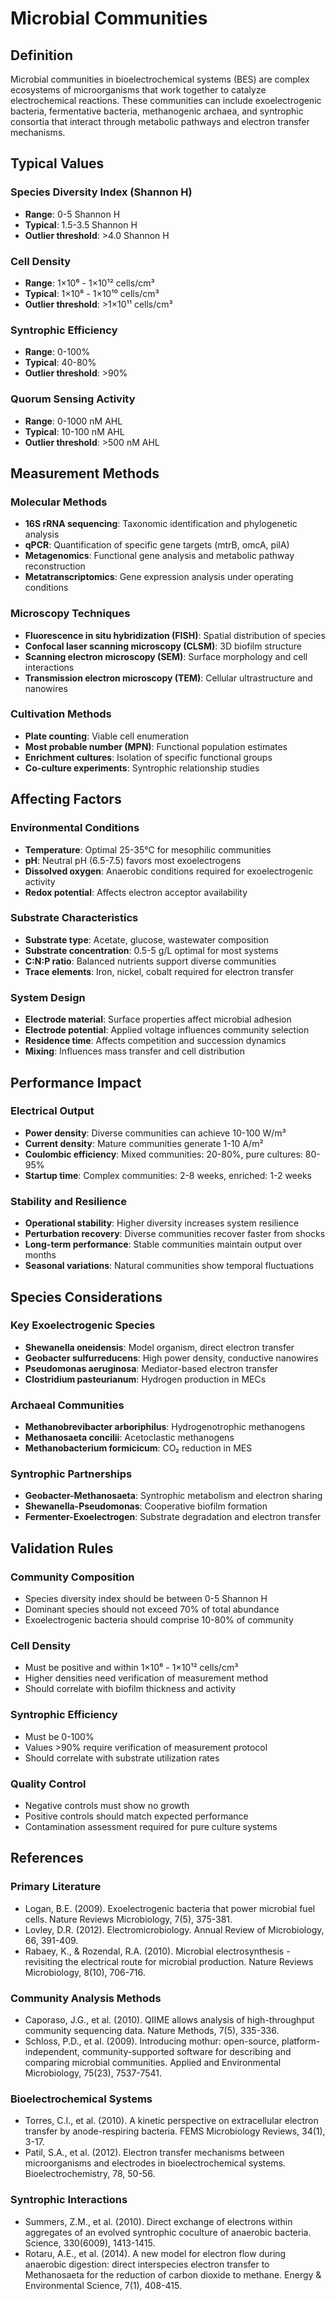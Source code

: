 # Microbial Communities

## Definition

Microbial communities in bioelectrochemical systems (BES) are complex ecosystems
of microorganisms that work together to catalyze electrochemical reactions.
These communities can include exoelectrogenic bacteria, fermentative bacteria,
methanogenic archaea, and syntrophic consortia that interact through metabolic
pathways and electron transfer mechanisms.

## Typical Values

### Species Diversity Index (Shannon H)

- **Range**: 0-5 Shannon H
- **Typical**: 1.5-3.5 Shannon H
- **Outlier threshold**: >4.0 Shannon H

### Cell Density

- **Range**: 1×10⁶ - 1×10¹² cells/cm³
- **Typical**: 1×10⁸ - 1×10¹⁰ cells/cm³
- **Outlier threshold**: >1×10¹¹ cells/cm³

### Syntrophic Efficiency

- **Range**: 0-100%
- **Typical**: 40-80%
- **Outlier threshold**: >90%

### Quorum Sensing Activity

- **Range**: 0-1000 nM AHL
- **Typical**: 10-100 nM AHL
- **Outlier threshold**: >500 nM AHL

## Measurement Methods

### Molecular Methods

- **16S rRNA sequencing**: Taxonomic identification and phylogenetic analysis
- **qPCR**: Quantification of specific gene targets (mtrB, omcA, pilA)
- **Metagenomics**: Functional gene analysis and metabolic pathway
  reconstruction
- **Metatranscriptomics**: Gene expression analysis under operating conditions

### Microscopy Techniques

- **Fluorescence in situ hybridization (FISH)**: Spatial distribution of species
- **Confocal laser scanning microscopy (CLSM)**: 3D biofilm structure
- **Scanning electron microscopy (SEM)**: Surface morphology and cell
  interactions
- **Transmission electron microscopy (TEM)**: Cellular ultrastructure and
  nanowires

### Cultivation Methods

- **Plate counting**: Viable cell enumeration
- **Most probable number (MPN)**: Functional population estimates
- **Enrichment cultures**: Isolation of specific functional groups
- **Co-culture experiments**: Syntrophic relationship studies

## Affecting Factors

### Environmental Conditions

- **Temperature**: Optimal 25-35°C for mesophilic communities
- **pH**: Neutral pH (6.5-7.5) favors most exoelectrogens
- **Dissolved oxygen**: Anaerobic conditions required for exoelectrogenic
  activity
- **Redox potential**: Affects electron acceptor availability

### Substrate Characteristics

- **Substrate type**: Acetate, glucose, wastewater composition
- **Substrate concentration**: 0.5-5 g/L optimal for most systems
- **C:N:P ratio**: Balanced nutrients support diverse communities
- **Trace elements**: Iron, nickel, cobalt required for electron transfer

### System Design

- **Electrode material**: Surface properties affect microbial adhesion
- **Electrode potential**: Applied voltage influences community selection
- **Residence time**: Affects competition and succession dynamics
- **Mixing**: Influences mass transfer and cell distribution

## Performance Impact

### Electrical Output

- **Power density**: Diverse communities can achieve 10-100 W/m³
- **Current density**: Mature communities generate 1-10 A/m²
- **Coulombic efficiency**: Mixed communities: 20-80%, pure cultures: 80-95%
- **Startup time**: Complex communities: 2-8 weeks, enriched: 1-2 weeks

### Stability and Resilience

- **Operational stability**: Higher diversity increases system resilience
- **Perturbation recovery**: Diverse communities recover faster from shocks
- **Long-term performance**: Stable communities maintain output over months
- **Seasonal variations**: Natural communities show temporal fluctuations

## Species Considerations

### Key Exoelectrogenic Species

- **Shewanella oneidensis**: Model organism, direct electron transfer
- **Geobacter sulfurreducens**: High power density, conductive nanowires
- **Pseudomonas aeruginosa**: Mediator-based electron transfer
- **Clostridium pasteurianum**: Hydrogen production in MECs

### Archaeal Communities

- **Methanobrevibacter arboriphilus**: Hydrogenotrophic methanogens
- **Methanosaeta concilii**: Acetoclastic methanogens
- **Methanobacterium formicicum**: CO₂ reduction in MES

### Syntrophic Partnerships

- **Geobacter-Methanosaeta**: Syntrophic metabolism and electron sharing
- **Shewanella-Pseudomonas**: Cooperative biofilm formation
- **Fermenter-Exoelectrogen**: Substrate degradation and electron transfer

## Validation Rules

### Community Composition

- Species diversity index should be between 0-5 Shannon H
- Dominant species should not exceed 70% of total abundance
- Exoelectrogenic bacteria should comprise 10-80% of community

### Cell Density

- Must be positive and within 1×10⁶ - 1×10¹² cells/cm³
- Higher densities need verification of measurement method
- Should correlate with biofilm thickness and activity

### Syntrophic Efficiency

- Must be 0-100%
- Values >90% require verification of measurement protocol
- Should correlate with substrate utilization rates

### Quality Control

- Negative controls must show no growth
- Positive controls should match expected performance
- Contamination assessment required for pure culture systems

## References

### Primary Literature

- Logan, B.E. (2009). Exoelectrogenic bacteria that power microbial fuel cells.
  Nature Reviews Microbiology, 7(5), 375-381.
- Lovley, D.R. (2012). Electromicrobiology. Annual Review of Microbiology, 66,
  391-409.
- Rabaey, K., & Rozendal, R.A. (2010). Microbial electrosynthesis - revisiting
  the electrical route for microbial production. Nature Reviews Microbiology,
  8(10), 706-716.

### Community Analysis Methods

- Caporaso, J.G., et al. (2010). QIIME allows analysis of high-throughput
  community sequencing data. Nature Methods, 7(5), 335-336.
- Schloss, P.D., et al. (2009). Introducing mothur: open-source,
  platform-independent, community-supported software for describing and
  comparing microbial communities. Applied and Environmental Microbiology,
  75(23), 7537-7541.

### Bioelectrochemical Systems

- Torres, C.I., et al. (2010). A kinetic perspective on extracellular electron
  transfer by anode-respiring bacteria. FEMS Microbiology Reviews, 34(1), 3-17.
- Patil, S.A., et al. (2012). Electron transfer mechanisms between
  microorganisms and electrodes in bioelectrochemical systems.
  Bioelectrochemistry, 78, 50-56.

### Syntrophic Interactions

- Summers, Z.M., et al. (2010). Direct exchange of electrons within aggregates
  of an evolved syntrophic coculture of anaerobic bacteria. Science, 330(6009),
  1413-1415.
- Rotaru, A.E., et al. (2014). A new model for electron flow during anaerobic
  digestion: direct interspecies electron transfer to Methanosaeta for the
  reduction of carbon dioxide to methane. Energy & Environmental Science, 7(1),
  408-415.
